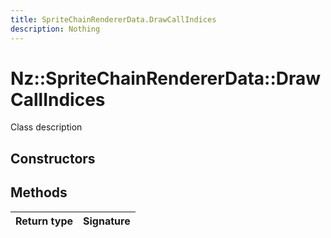 ```yaml
---
title: SpriteChainRendererData.DrawCallIndices
description: Nothing
---
```


# Nz::SpriteChainRendererData::DrawCallIndices

Class description

## Constructors


## Methods

| Return type | Signature |
| ----------- | --------- |
